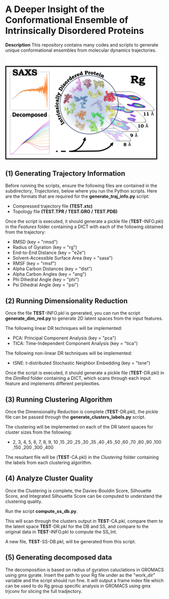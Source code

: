 # A Deeper Insight of the Conformational Ensemble of Intrinsically Disordered Proteins
**Description** This repository contains many codes and scripts to generate unique conformational ensembles from molecular dynamics trajectories.

![](Graphics/Main.png)

## (1) Generating Trajectory Information

Before running the scripts, ensure the following files are contained in the subdirectory, _Trajectories_, below where you run the Python scripts. Here are the formats that are required for the **generate_traj_info.py** script:

- Compressed trajectory file **(TEST.xtc)**
- Topology file **(TEST.TPR / TEST.GRO / TEST.PDB)**

Once the script is executed, it should generate a pickle file (**TEST**-INFO.pkl) in the _Features_ folder containing a DICT with each of the following obtained from the trajectory:

- RMSD (key = "rmsd")
- Radius of Gyration (key = "rg")
- End-to-End Distance (key = "e2e")
- Solvent-Accessible Surface Area (key = "sasa")
- RMSF (key = "rmsf")
- Alpha Carbon Distances (key = "dist")
- Alpha Carbon Angles (key = "ang")
- Phi Dihedral Angle (key = "phi")
- Psi Dihedral Angle (key = "psi")

## (2) Running Dimensionality Reduction

Once the file **TEST**-INFO.pkl is generated, you can run the script **generate_dim_red.py** to generate 2D latent spaces from the input features.

The following linear DR techniques will be implemented:
- PCA: Principal Component Analysis (key = "pca")
- TICA: Time-Independent Component Analysis (key = "tica")

The following non-linear DR techniques will be implemented:
- tSNE: t-distributed Stochastic Neighbor Embedding (key = "tsne")

Once the script is executed, it should generate a pickle file (**TEST**-DR.pkl) in the _DimRed_ folder containing a DICT, which scans through each input feature and implements different perplexities.

## (3) Running Clustering Algorithm

Once the Dimensionality Reduction is complete (**TEST**-DR.pkl), the pickle file can be passed through the **generate_clusters_labels.py** script.

The clustering will be implemented on each of the DR latent spaces for cluster sizes from the following:
- 2, 3, 4, 5, 6, 7, 8, 9, 10 ,15 ,20 ,25 ,30 ,35 ,40 ,45 ,50 ,60 ,70 ,80 ,90 ,100 ,150 ,200 ,300 ,400

The resultant file will be (**TEST**-CA.pkl) in the _Clustering_ folder containing the labels from each clustering algorithm.

## (4) Analyze Cluster Quality

Once the Clustering is complete, the Davies-Bouldin Score, Silhouette Score, and Integrated Silhouette Score can be computed to understand the clustering quality.

Run the script **compute_ss_db.py**.

This will scan through the clusters output in **TEST**-CA.pkl, compare them to the latent space **TEST**-DR.pkl for the DB and SS, and compare to the original data in **TEST**-INFO.pkl to compute the SS_Int.

A new file, **TEST**-SS-DB.pkl, will be generated from this script.

## (5) Generating decomposed data

The decomposition is based on radius of gyration caluclations in GROMACS using gmx gyrate. Insert the path to your Rg file under as the "work_dir" variable and the script should run fine. It will output a frame index file which can be used to do Rg group specific analysis in GROMACS using gmx trjconv for slicing the full tradjectory.
